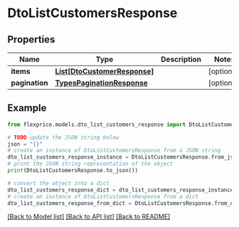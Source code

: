 # DtoListCustomersResponse


## Properties

Name | Type | Description | Notes
------------ | ------------- | ------------- | -------------
**items** | [**List[DtoCustomerResponse]**](DtoCustomerResponse.md) |  | [optional] 
**pagination** | [**TypesPaginationResponse**](TypesPaginationResponse.md) |  | [optional] 

## Example

```python
from flexprice.models.dto_list_customers_response import DtoListCustomersResponse

# TODO update the JSON string below
json = "{}"
# create an instance of DtoListCustomersResponse from a JSON string
dto_list_customers_response_instance = DtoListCustomersResponse.from_json(json)
# print the JSON string representation of the object
print(DtoListCustomersResponse.to_json())

# convert the object into a dict
dto_list_customers_response_dict = dto_list_customers_response_instance.to_dict()
# create an instance of DtoListCustomersResponse from a dict
dto_list_customers_response_from_dict = DtoListCustomersResponse.from_dict(dto_list_customers_response_dict)
```
[[Back to Model list]](../README.md#documentation-for-models) [[Back to API list]](../README.md#documentation-for-api-endpoints) [[Back to README]](../README.md)


